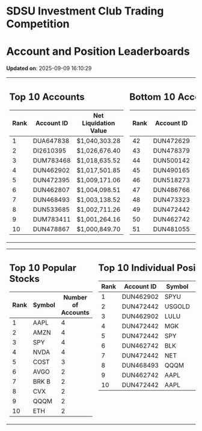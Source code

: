 # SDSU Investment Club Trading Competition 
 # Account and Position Leaderboards

**Updated on**: 2025-09-09 16:10:29

<table><tr><td valign="top">

## Top 10 Accounts
| Rank | Account ID | Net Liquidation Value |
|------|------------|-----------------------|
| 1 | DUA647838 | $1,040,303.28 |
| 2 | DI2610395 | $1,026,676.40 |
| 3 | DUM783468 | $1,018,635.52 |
| 4 | DUN462902 | $1,017,501.85 |
| 5 | DUN472395 | $1,009,171.06 |
| 6 | DUN462807 | $1,004,098.51 |
| 7 | DUN468493 | $1,003,138.52 |
| 8 | DUN533685 | $1,002,711.26 |
| 9 | DUM783411 | $1,001,264.16 |
| 10 | DUN478867 | $1,000,849.70 |

</td><td valign="top">

## Bottom 10 Accounts
| Rank | Account ID | Net Liquidation Value |
|------|------------|-----------------------|
| 42 | DUN472629 | $1,000,251.33 |
| 43 | DUN478379 | $1,000,202.74 |
| 44 | DUN500142 | $1,000,000.00 |
| 45 | DUN490165 | $1,000,000.00 |
| 46 | DUN518273 | $1,000,000.00 |
| 47 | DUN486766 | $1,000,000.00 |
| 48 | DUN473323 | $998,891.15 |
| 49 | DUN472442 | $989,776.25 |
| 50 | DUN462742 | $982,122.96 |
| 51 | DUN481055 | $951,119.25 |

</td></tr></table>

<table><tr><td valign="top">

## Top 10 Popular Stocks
| Rank | Symbol | Number of Accounts |
|------|--------|--------------------|
| 1 | AAPL | 4 |
| 2 | AMZN | 4 |
| 3 | SPY | 4 |
| 4 | NVDA | 4 |
| 5 | COST | 3 |
| 6 | AVGO | 2 |
| 7 | BRK B | 2 |
| 8 | CVX | 2 |
| 9 | QQQM | 2 |
| 10 | ETH | 2 |

</td><td valign="top">

## Top 10 Individual Positions
| Rank | Account ID | Symbol | Cost | Total Value |
|------|------------|--------|-----------|-------------|
| 1 | DUN462902 | SPYU | $123,827.55 | $123,827.55 |
| 2 | DUN472442 | USGOLD | $109,327.10 | $109,327.10 |
| 3 | DUN462902 | LULU | $108,500.00 | $108,500.00 |
| 4 | DUN472442 | MGK | $100,001.25 | $100,001.25 |
| 5 | DUN472442 | SPY | $97,283.50 | $97,283.50 |
| 6 | DUN462742 | BLK | $97,128.48 | $97,128.48 |
| 7 | DUN472442 | NET | $86,615.80 | $86,615.80 |
| 8 | DUN468493 | QQQM | $75,001.57 | $75,001.57 |
| 9 | DUN462742 | AAPL | $71,839.01 | $71,839.01 |
| 10 | DUN472442 | AAPL | $-59,411.20 | $-59,411.20 |

</td></tr></table>
